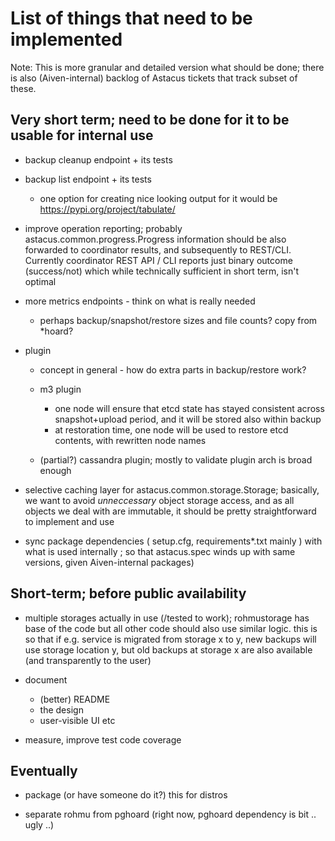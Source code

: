 # List of things that need to be implemented #

Note: This is more granular and detailed version what should be done; there
is also (Aiven-internal) backlog of Astacus tickets that track subset of these.

## Very short term; need to be done for it to be usable for internal use

- backup cleanup endpoint + its tests

- backup list endpoint + its tests
    - one option for creating nice looking output for it would be https://pypi.org/project/tabulate/

- improve operation reporting; probably astacus.common.progress.Progress
  information should be also forwarded to coordinator results, and
  subsequently to REST/CLI. Currently coordinator REST API / CLI reports
  just binary outcome (success/not) which while technically sufficient in
  short term, isn't optimal

- more metrics endpoints - think on what is really needed
    - perhaps backup/snapshot/restore sizes and file counts? copy from *hoard?

- plugin
    - concept in general - how do extra parts in backup/restore work?

    - m3 plugin
        - one node will ensure that etcd state has stayed consistent across
          snapshot+upload period, and it will be stored also within backup
        - at restoration time, one node will be used to restore etcd
          contents, with rewritten node names

    - (partial?) cassandra plugin; mostly to validate plugin arch is broad enough


- selective caching layer for astacus.common.storage.Storage; basically, we
  want to avoid *unneccessary* object storage access, and as all objects we
  deal with are immutable, it should be pretty straightforward to implement
  and use

- sync package dependencies ( setup.cfg, requirements*.txt mainly ) with
  what is used internally ; so that astacus.spec winds up with same
  versions, given Aiven-internal packages)

## Short-term; before public availability

- multiple storages actually in use (/tested to work); rohmustorage has
  base of the code but all other code should also use similar logic. this
  is so that if e.g. service is migrated from storage x to y, new backups
  will use storage location y, but old backups at storage x are also
  available (and transparently to the user)

- document
    - (better) README
    - the design
    - user-visible UI etc

- measure, improve test code coverage

## Eventually

- package (or have someone do it?) this for distros

- separate rohmu from pghoard (right now, pghoard dependency is bit .. ugly ..)
